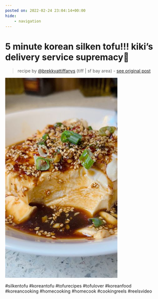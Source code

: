 ```yaml
---
posted on: 2022-02-24 23:04:14+00:00
hide:
    - navigation
---
```


# 5 minute korean silken tofu!!! kiki’s delivery service supremacy👑 

> recipe by [@brekkyattiffanys](https://www.instagram.com/brekkyattiffanys/) 
(tiff | sf bay area) - [see original post](https://instagram.com/p/CaYLT7eD3A3)

![](../img/brekkyattiffanys_24-02-2022_2302.png)

   
\#silkentofu \#koreantofu \#tofurecipes \#tofulover \#koreanfood \#koreancooking \#homecooking \#homecook \#cookingreels \#reelsvideo   